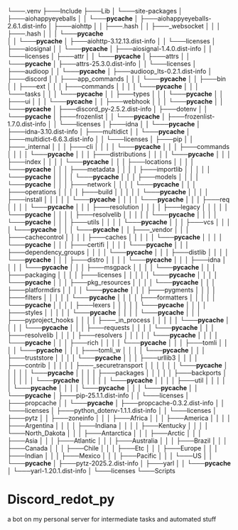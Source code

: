 └───.venv
    ├───Include
    ├───Lib
    │   └───site-packages
    │       ├───aiohappyeyeballs
    │       │   └───__pycache__
    │       ├───aiohappyeyeballs-2.6.1.dist-info
    │       ├───aiohttp
    │       │   ├───.hash
    │       │   ├───_websocket
    │       │   │   ├───.hash
    │       │   │   └───__pycache__      
    │       │   └───__pycache__
    │       ├───aiohttp-3.12.13.dist-info
    │       │   └───licenses
    │       ├───aiosignal
    │       │   └───__pycache__
    │       ├───aiosignal-1.4.0.dist-info
    │       │   └───licenses
    │       ├───attr
    │       │   └───__pycache__
    │       ├───attrs
    │       │   └───__pycache__
    │       ├───attrs-25.3.0.dist-info
    │       │   └───licenses
    │       ├───audioop
    │       │   └───__pycache__
    │       ├───audioop_lts-0.2.1.dist-info
    │       ├───discord
    │       │   ├───app_commands
    │       │   │   └───__pycache__
    │       │   ├───bin
    │       │   ├───ext
    │       │   │   ├───commands
    │       │   │   │   └───__pycache__
    │       │   │   └───tasks
    │       │   │       └───__pycache__
    │       │   ├───types
    │       │   │   └───__pycache__
    │       │   ├───ui
    │       │   │   └───__pycache__
    │       │   ├───webhook
    │       │   │   └───__pycache__
    │       │   └───__pycache__
    │       ├───discord_py-2.5.2.dist-info
    │       ├───dotenv
    │       │   └───__pycache__
    │       ├───frozenlist
    │       │   └───__pycache__
    │       ├───frozenlist-1.7.0.dist-info
    │       │   └───licenses
    │       ├───idna
    │       │   └───__pycache__
    │       ├───idna-3.10.dist-info
    │       ├───multidict
    │       │   └───__pycache__
    │       ├───multidict-6.6.3.dist-info
    │       │   └───licenses
    │       ├───pip
    │       │   ├───_internal
    │       │   │   ├───cli
    │       │   │   │   └───__pycache__
    │       │   │   ├───commands
    │       │   │   │   └───__pycache__
    │       │   │   ├───distributions
    │       │   │   │   └───__pycache__
    │       │   │   ├───index
    │       │   │   │   └───__pycache__
    │       │   │   ├───locations
    │       │   │   │   └───__pycache__
    │       │   │   ├───metadata
    │       │   │   │   ├───importlib
    │       │   │   │   │   └───__pycache__
    │       │   │   │   └───__pycache__
    │       │   │   ├───models
    │       │   │   │   └───__pycache__
    │       │   │   ├───network
    │       │   │   │   └───__pycache__
    │       │   │   ├───operations
    │       │   │   │   ├───build
    │       │   │   │   │   └───__pycache__
    │       │   │   │   ├───install
    │       │   │   │   │   └───__pycache__
    │       │   │   │   └───__pycache__
    │       │   │   ├───req
    │       │   │   │   └───__pycache__
    │       │   │   ├───resolution
    │       │   │   │   ├───legacy
    │       │   │   │   │   └───__pycache__
    │       │   │   │   ├───resolvelib
    │       │   │   │   │   └───__pycache__
    │       │   │   │   └───__pycache__
    │       │   │   ├───utils
    │       │   │   │   └───__pycache__
    │       │   │   ├───vcs
    │       │   │   │   └───__pycache__
    │       │   │   └───__pycache__
    │       │   ├───_vendor
    │       │   │   ├───cachecontrol
    │       │   │   │   ├───caches
    │       │   │   │   │   └───__pycache__
    │       │   │   │   └───__pycache__
    │       │   │   ├───certifi
    │       │   │   │   └───__pycache__
    │       │   │   ├───dependency_groups
    │       │   │   │   └───__pycache__
    │       │   │   ├───distlib
    │       │   │   │   └───__pycache__
    │       │   │   ├───distro
    │       │   │   │   └───__pycache__
    │       │   │   ├───idna
    │       │   │   │   └───__pycache__
    │       │   │   ├───msgpack
    │       │   │   │   └───__pycache__
    │       │   │   ├───packaging
    │       │   │   │   ├───licenses
    │       │   │   │   │   └───__pycache__
    │       │   │   │   └───__pycache__
    │       │   │   ├───pkg_resources
    │       │   │   │   └───__pycache__
    │       │   │   ├───platformdirs
    │       │   │   │   └───__pycache__
    │       │   │   ├───pygments
    │       │   │   │   ├───filters
    │       │   │   │   │   └───__pycache__
    │       │   │   │   ├───formatters
    │       │   │   │   │   └───__pycache__
    │       │   │   │   ├───lexers
    │       │   │   │   │   └───__pycache__
    │       │   │   │   ├───styles
    │       │   │   │   │   └───__pycache__
    │       │   │   │   └───__pycache__
    │       │   │   ├───pyproject_hooks
    │       │   │   │   ├───_in_process
    │       │   │   │   │   └───__pycache__
    │       │   │   │   └───__pycache__
    │       │   │   ├───requests
    │       │   │   │   └───__pycache__
    │       │   │   ├───resolvelib
    │       │   │   │   ├───resolvers
    │       │   │   │   │   └───__pycache__
    │       │   │   │   └───__pycache__
    │       │   │   ├───rich
    │       │   │   │   └───__pycache__
    │       │   │   ├───tomli
    │       │   │   │   └───__pycache__
    │       │   │   ├───tomli_w
    │       │   │   │   └───__pycache__
    │       │   │   ├───truststore
    │       │   │   │   └───__pycache__
    │       │   │   ├───urllib3
    │       │   │   │   ├───contrib
    │       │   │   │   │   ├───_securetransport
    │       │   │   │   │   │   └───__pycache__
    │       │   │   │   │   └───__pycache__
    │       │   │   │   ├───packages
    │       │   │   │   │   ├───backports
    │       │   │   │   │   │   └───__pycache__
    │       │   │   │   │   └───__pycache__
    │       │   │   │   ├───util
    │       │   │   │   │   └───__pycache__
    │       │   │   │   └───__pycache__
    │       │   │   └───__pycache__
    │       │   └───__pycache__
    │       ├───pip-25.1.1.dist-info
    │       │   └───licenses
    │       ├───propcache
    │       │   └───__pycache__
    │       ├───propcache-0.3.2.dist-info
    │       │   └───licenses
    │       ├───python_dotenv-1.1.1.dist-info
    │       │   └───licenses
    │       ├───pytz
    │       │   ├───zoneinfo
    │       │   │   ├───Africa
    │       │   │   ├───America
    │       │   │   │   ├───Argentina
    │       │   │   │   ├───Indiana
    │       │   │   │   ├───Kentucky
    │       │   │   │   └───North_Dakota
    │       │   │   ├───Antarctica
    │       │   │   ├───Arctic
    │       │   │   ├───Asia
    │       │   │   ├───Atlantic
    │       │   │   ├───Australia
    │       │   │   ├───Brazil
    │       │   │   ├───Canada
    │       │   │   ├───Chile
    │       │   │   ├───Etc
    │       │   │   ├───Europe
    │       │   │   ├───Indian
    │       │   │   ├───Mexico
    │       │   │   ├───Pacific
    │       │   │   └───US
    │       │   └───__pycache__
    │       ├───pytz-2025.2.dist-info
    │       ├───yarl
    │       │   └───__pycache__
    │       └───yarl-1.20.1.dist-info
    │           └───licenses
    └───Scripts
# Discord_redot_py
a bot on my personal server for intermediate tasks and automated stuff
